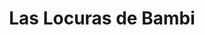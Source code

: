 ---
title: "Las Locuras de Bambi"
url: /humberto-primo/las-locuras-de-bambi/
shop: centro comercial
---